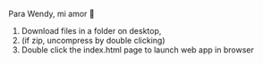Para Wendy, mi amor 🥰

1. Download files in a folder on desktop, 
2. (if zip, uncompress by double clicking)
3. Double click the index.html page to launch web app in browser
